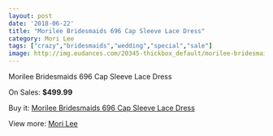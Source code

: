 ```yaml
---
layout: post
date: '2018-06-22'
title: "Morilee Bridesmaids 696 Cap Sleeve Lace Dress"
category: Mori Lee
tags: ["crazy","bridesmaids","wedding","special","sale"]
image: http://img.eudances.com/20345-thickbox_default/morilee-bridesmaids-696-cap-sleeve-lace-dress.jpg
---
```

Morilee Bridesmaids 696 Cap Sleeve Lace Dress

On Sales: **$499.99**
<a href="https://www.eudances.com/en/mori-lee/6104-morilee-bridesmaids-696-cap-sleeve-lace-dress.html"><amp-img layout="responsive" width="600" height="600" src="//img.eudances.com/20345-thickbox_default/morilee-bridesmaids-696-cap-sleeve-lace-dress.jpg" alt="Morilee Bridesmaids 696 Cap Sleeve Lace Dress 0" /></a>
<a href="https://www.eudances.com/en/mori-lee/6104-morilee-bridesmaids-696-cap-sleeve-lace-dress.html"><amp-img layout="responsive" width="600" height="600" src="//img.eudances.com/20347-thickbox_default/morilee-bridesmaids-696-cap-sleeve-lace-dress.jpg" alt="Morilee Bridesmaids 696 Cap Sleeve Lace Dress 1" /></a>
<a href="https://www.eudances.com/en/mori-lee/6104-morilee-bridesmaids-696-cap-sleeve-lace-dress.html"><amp-img layout="responsive" width="600" height="600" src="//img.eudances.com/20346-thickbox_default/morilee-bridesmaids-696-cap-sleeve-lace-dress.jpg" alt="Morilee Bridesmaids 696 Cap Sleeve Lace Dress 2" /></a>

Buy it: [Morilee Bridesmaids 696 Cap Sleeve Lace Dress](https://www.eudances.com/en/mori-lee/6104-morilee-bridesmaids-696-cap-sleeve-lace-dress.html "Morilee Bridesmaids 696 Cap Sleeve Lace Dress")

View more: [Mori Lee](https://www.eudances.com/en/65-mori-lee "Mori Lee")